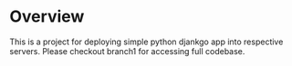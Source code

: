 # Overview
This is a project for deploying simple python djankgo app into respective servers. Please checkout branch1 for accessing full codebase.